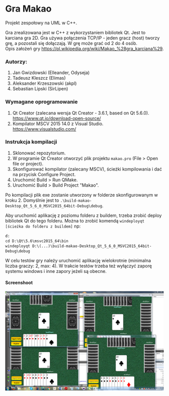 # Gra Makao
Projekt zespołowy na UML w C++.

Gra zrealizowana jest w C++ z wykorzystaniem bibliotek Qt. Jest to karciana gra 2D. Gra używa połączenia TCP/IP - jeden gracz (host) tworzy grę, a pozostali się dołączają. W grę może grać od 2 do 4 osób.  
Opis założeń gry https://pl.wikipedia.org/wiki/Makao_%28gra_karciana%29.

### Autorzy:
1. Jan Gwizdowski (Elleander, Odyseja)
2. Tadeusz Kleszcz (Elimas)
3. Aleksander Krzeszowski (akpl)
4. Sebastian Lipski (SirLipen)

### Wymagane oprogramowanie
1. Qt Creator (zalecana wersja Qt Creator - 3.6.1, based on Qt 5.6.0).  
https://www.qt.io/download-open-source/
2. Kompilator MSCV 2015 14.0 z Visual Studio.   
https://www.visualstudio.com/

### Instrukcja kompilacji
1. Sklonować repozytorium.
2. W programie Qt Creator otworzyć plik projektu `makao.pro` (File > Open file or project).
3. Skonfigurować kompilator (zalecany MSCV), ścieżki kompilowania i dać na przycisk Configure Project.
4. Uruchomić Build > Run QMake.
5. Uruchomić Build > Build Project "Makao".

Po kompilacji plik exe zostanie utworzony w folderze skonfigurowanym w kroku 2. Domyślnie jest to `.\build-makao-Desktop_Qt_5_6_0_MSVC2015_64bit-Debug\debug`.

Aby uruchomić aplikację z poziomu folderu z buildem, trzeba zrobić deploy bibliotek Qt do tego folderu. Można to zrobić komendą `windeployqt [ścieżka do folderu z buildem]` np:
```
d:
cd D:\Qt\5.6\msvc2015_64\bin
windeployqt D:\(...)\build-makao-Desktop_Qt_5_6_0_MSVC2015_64bit-Debug\debug
```
W celu testów gry należy uruchomić aplikację wielokrotnie (minimalna liczba graczy: 2, max: 4). W trakcie testów trzeba też wyłączyć zaporę systemu windows i inne zapory jeżeli są obecne.

#### Screenshoot
![Screenshoot](screen.png "Makao Screenshoot")
